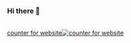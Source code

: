 ### Hi there 👋



<div id="sfcx1gmrlh86lfqhbcmq17cf7e36hwj6n8b"></div><script type="text/javascript" src="https://counter5.optistats.ovh/private/counter.js?c=x1gmrlh86lfqhbcmq17cf7e36hwj6n8b&down=async" async></script><br><a href="https://www.freecounterstat.com">counter for website</a><noscript><a href="https://www.freecounterstat.com" title="counter for website"><img src="https://counter5.optistats.ovh/private/freecounterstat.php?c=x1gmrlh86lfqhbcmq17cf7e36hwj6n8b" border="0" title="counter for website" alt="counter for website"></a></noscript>

<!--
**alexismen22a/alexismen22a** is a ✨ _special_ ✨ repository because its `README.md` (this file) appears on your GitHub profile.

Here are some ideas to get you started:

- 🔭 I’m currently working on ...
- 🌱 I’m currently learning ...
- 👯 I’m looking to collaborate on ...
- 🤔 I’m looking for help with ...
- 💬 Ask me about ...
- 📫 How to reach me: ...
- 😄 Pronouns: ...
- ⚡ Fun fact: ...
-->
